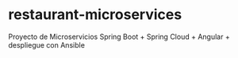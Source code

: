 # restaurant-microservices
Proyecto de Microservicios Spring Boot + Spring Cloud + Angular + despliegue con Ansible
